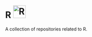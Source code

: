 # R  <img src="https://www.rstudio.com/wp-content/uploads/2014/06/RStudio-Ball.png" title="RELAX by HyPhy" width="40" height="40">



A collection of repositories related to R.
